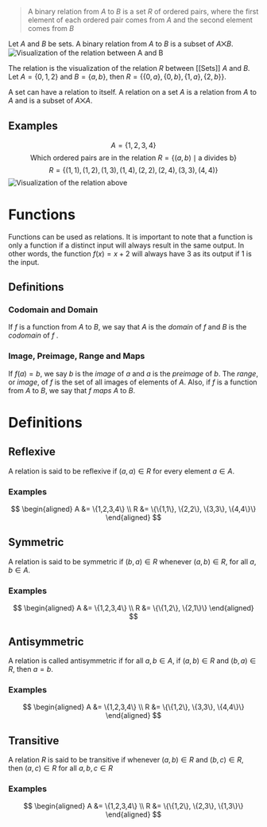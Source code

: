 > A binary relation from $A$ to $B$ is a set $R$ of ordered pairs, where the first element of each ordered pair comes from $A$ and the second element comes from $B$

Let $A$ and $B$ be sets. A binary relation from $A$ to $B$ is a subset of $A \bigtimes B$. 
![Visualization of the relation between A and B](14541.png)

The relation is the visualization of the relation $R$ between [[Sets]] $A$ and $B$. Let $A = \{0,1,2\}$ and $B = \{a,b\}$, then $R = \{\{0, a\}, \{0, b\}, \{1, a\}, \{2, b\}\}$.

A set can have a relation to itself. A relation on a set $A$ is a relation from $A$ to $A$ and is a subset of $A \bigtimes A$.
## Examples
$$ 
A = \{1,2,3,4\}
$$
$$
\text{Which ordered pairs are in the relation } R = \{(a, b) \mid \text{a divides b}\}
$$
$$R = \{(1, 1), (1, 2), (1, 3), (1, 4), (2, 2), (2, 4), (3, 3), (4,4)\}$$
![Visualization of the relation above](18348.png)
# Functions
Functions can be used as relations. It is important to note that a function is only a function if a distinct input will always result in the same output. In other words, the function $f(x)=x+2$ will always have $3$ as its output if $1$ is the input.
## Definitions
### Codomain and Domain
If $f$ is a function from $A$ to $B$, we say that $A$ is the *domain* of $f$ and $B$ is the *codomain* of $f$ .
### Image, Preimage, Range and Maps
If $f(a)=b$, we say $b$ is the *image* of $a$ and $a$ is the *preimage* of $b$. The *range*, or *image*, of $f$ is the set of all images of elements of $A$. Also, if $f$ is a function from $A$ to $B$, we say that $f$ *maps* $A$ to $B$.
# Definitions
## Reflexive
A relation is said to be reflexive if $(a,a) \in R$ for every element ${a \in A}$.
### Examples
$$ 
\begin{aligned}
A &= \{1,2,3,4\} \\
R &= \{\{1,1\}, \{2,2\}, \{3,3\}, \{4,4\}\}
\end{aligned}
$$
## Symmetric
A relation is said to be symmetric if $(b,a) \in R$ whenever $(a,b) \in R$, for all $a, b \in A$.
### Examples
$$ 
\begin{aligned}
A &= \{1,2,3,4\} \\
R &= \{\{1,2\}, \{2,1\}\}
\end{aligned}
$$
## Antisymmetric
A relation is called antisymmetric if for all $a,b \in A$, if $(a,b) \in R$ and $(b,a) \in R$, then $a=b$.
### Examples
$$ 
\begin{aligned}
A &= \{1,2,3,4\} \\
R &= \{\{1,2\}, \{3,3\}, \{4,4\}\}
\end{aligned}
$$
## Transitive
A relation $R$ is said to be transitive if whenever $(a,b) \in R$ and $(b,c) \in R$, then $(a,c) \in R$ for all $a,b,c \in R$ 
### Examples
$$ 
\begin{aligned}
A &= \{1,2,3,4\} \\
R &= \{\{1,2\}, \{2,3\}, \{1,3\}\}
\end{aligned}
$$